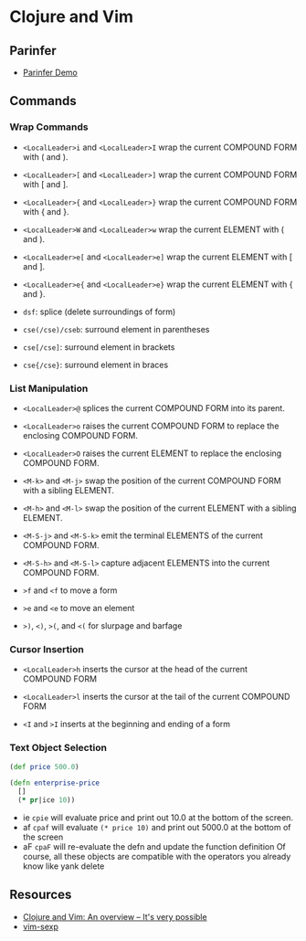 # Clojure and Vim

## Parinfer

* [Parinfer Demo](https://shaunlebron.github.io/parinfer/)

## Commands

### Wrap Commands

* `<LocalLeader>i` and `<LocalLeader>I` wrap the current COMPOUND FORM with ( and ).
* `<LocalLeader>[` and `<LocalLeader>]` wrap the current COMPOUND FORM with [ and ].
* `<LocalLeader>{` and `<LocalLeader>}` wrap the current COMPOUND FORM with { and }.
* `<LocalLeader>W` and `<LocalLeader>w` wrap the current ELEMENT with ( and ).
* `<LocalLeader>e[` and `<LocalLeader>e]` wrap the current ELEMENT with [ and ].
* `<LocalLeader>e{` and `<LocalLeader>e}` wrap the current ELEMENT with { and }.

* `dsf`: splice (delete surroundings of form)
* `cse(/cse)/cseb`: surround element in parentheses
* `cse[/cse]`: surround element in brackets
* `cse{/cse}`: surround element in braces

### List Manipulation

* `<LocalLeader>@` splices the current COMPOUND FORM into its parent.
* `<LocalLeader>o` raises the current COMPOUND FORM to replace the enclosing COMPOUND FORM.
* `<LocalLeader>O` raises the current ELEMENT to replace the enclosing COMPOUND FORM.
* `<M-k>` and `<M-j>` swap the position of the current COMPOUND FORM with a sibling ELEMENT.
* `<M-h>` and `<M-l>` swap the position of the current ELEMENT with a sibling ELEMENT.
* `<M-S-j>` and `<M-S-k>` emit the terminal ELEMENTS of the current COMPOUND FORM.
* `<M-S-h>` and `<M-S-l>` capture adjacent ELEMENTS into the current COMPOUND FORM.

* `>f` and `<f` to move a form
* `>e` and `<e` to move an element
* `>)`, `<)`, `>(`, and `<(` for slurpage and barfage

### Cursor Insertion

* `<LocalLeader>h` inserts the cursor at the head of the current COMPOUND FORM
* `<LocalLeader>l` inserts the cursor at the tail of the current COMPOUND FORM

* `<I` and `>I` inserts at the beginning and ending of a form

### Text Object Selection

```clojure
(def price 500.0)

(defn enterprise-price
  []
  (* pr|ice 10))
```

* ie `cpie` will evaluate price and print out 10.0 at the bottom of the screen.
* af `cpaf` will evaluate `(* price 10)` and print out 5000.0 at the bottom of the screen
* aF `cpaF` will re-evaluate the defn and update the function definition
Of course, all these objects are compatible with the operators you already know like yank delete

## Resources

* [Clojure and Vim: An overview – It's very possible](https://juxt.pro/blog/posts/vim-1.html)
* [vim-sexp](https://github.com/guns/vim-sexp)

